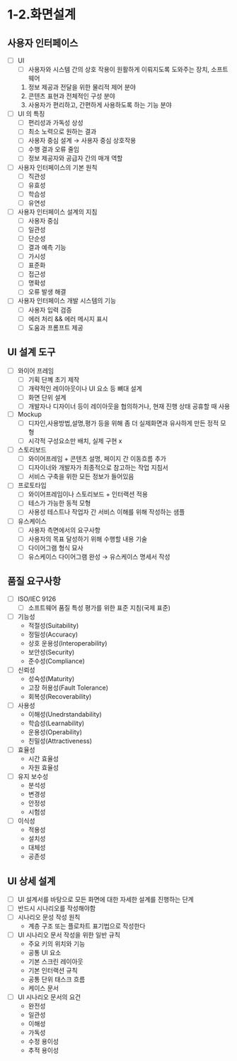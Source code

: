 # 1-2.화면설계

## 사용자 인터페이스

- [ ]  UI
    - [ ]  사용자와 시스템 간의 상호 작용이 원활하게 이뤄지도록 도와주는 장치, 소프트웨어
    1. 정보 제공과 전달을 위한 물리적 제어 분야
    2. 콘텐츠 표현과 전체적인 구성 분야
    3. 사용자가 편리하고, 간편하게 사용하도록 하는 기능 분야
- [ ]  UI 의 특징
    - [ ]  편리성과 가독성 상성
    - [ ]  최소 노력으로 원하는 결과
    - [ ]  사용자 중심 설계 → 사용자 중심 상호작용
    - [ ]  수행 결과 오류 줄임
    - [ ]  정보 제공자와 공급자 간의 매개 역할
- [ ]  사용자 인터페이스의 기본 원칙
    - [ ]  직관성
    - [ ]  유효성
    - [ ]  학습성
    - [ ]  유연성
- [ ]  사용자 인터페이스 설계의 지침
    - [ ]  사용자 중심
    - [ ]  일관성
    - [ ]  단순성
    - [ ]  결과 예측 기능
    - [ ]  가시성
    - [ ]  표준화
    - [ ]  접근성
    - [ ]  명확성
    - [ ]  오류 발생 해결
- [ ]  사용자 인터페이스 개발 시스템의 기능
    - [ ]  사용자 입력 검증
    - [ ]  에러 처리 && 에러 메시지 표시
    - [ ]  도움과 프롬프트 제공

## UI 설계 도구

- [ ]  와이어 프레임
    - [ ]  기획 단꼐 초기 제작
    - [ ]  개략적인 레이아웃이나 UI 요소 등 뼈대 설계
    - [ ]  화면 단위 설계
    - [ ]  개발자나 디자이너 등이 레이아웃을 협의하거나, 현재 진행 상태 공휴할 때 사용
- [ ]  Mockup
    - [ ]  디자인,사용방법,설명,평가 등을 위해 좀 더 실제화면과 유사하게 만든 정적 모형
    - [ ]  시각적 구성요소만 배치, 실제 구현 x
- [ ]  스토리보드
    - [ ]  와이어프레임 + 콘텐츠 설명, 페이지 간 이동흐름 추가
    - [ ]  디자이너와 개발자가 최종적으로 참고하는 작업 지침서
    - [ ]  서비스 구축을 위한 모든 정보가 들어있음
- [ ]  프로토타입
    - [ ]  와이어프레임이나 스토리보드 + 인터랙션 적용
    - [ ]  테스가 가능한 동적 모형
    - [ ]  사용성 테스트나 작업자 간 서비스 이해를 위해 작성하는 샘플
- [ ]  유스케이스
    - [ ]  사용자 측면에서의 요구사항
    - [ ]  사용자의 목표 달성하기 위해 수행할 내용 기술
    - [ ]  다이어그램 형식 묘사
    - [ ]  유스케이스 다이어그램 완성 → 유스케이스 명세서 작성

## 품질 요구사항

- [ ]  ISO/IEC 9126
    - [ ]  소프트웨어 품질 특성 평가를 위한 표준 지침(국제 표준)
- [ ]  기능성
    - 적절성(Suitability)
    - 정밀성(Accuracy)
    - 상호 운용성(Interoperability)
    - 보안성(Security)
    - 준수성(Compliance)
- [ ]  신뢰성
    - 성숙성(Maturity)
    - 고장 허용성(Fault Tolerance)
    - 회복성(Recoverability)
- [ ]  사용성
    - 이해성(Unedrstandability)
    - 학습성(Learnability)
    - 운용성(Operability)
    - 친밀성(Attractiveness)
- [ ]  효율성
    - 시간 효율성
    - 자원 효율성
- [ ]  유지 보수성
    - 분석성
    - 변경성
    - 안정성
    - 시험성
- [ ]  이식성
    - 적용성
    - 설치성
    - 대체성
    - 공존성

## UI 상세 설계

- [ ]  UI 설계서를 바탕으로 모든 화면에 대한 자세한 설계를 진행하는 단계
- [ ]  반드시 시나리오를 작성해야함
- [ ]  시나리오 문성 작성 원칙
    - 계층 구조 또는 플로차트 표기법으로 작성한다
- [ ]  UI 시나리오 문서 작성을 위한 일반 규칙
    - 주요 키의 위치와 기능
    - 공통 UI 요소
    - 기본 스크린 레이아웃
    - 기본 인터랙션 규칙
    - 공통 단위 태스크 흐름
    - 케이스 문서
- [ ]  UI 시나리오 문서의 요건
    - 완전성
    - 일관성
    - 이해성
    - 가독성
    - 수정 용이성
    - 추적 용이성